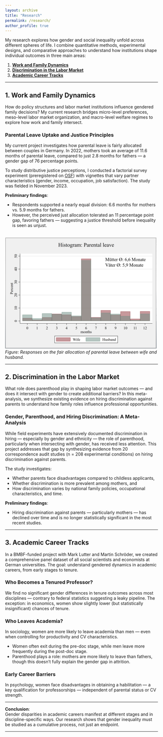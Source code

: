 ```yaml
---
layout: archive
title: "Research"
permalink: /research/
author_profile: true
---
```


My research explores how gender and social inequality unfold across different spheres of life. I combine quantitative methods, experimental designs, and comparative approaches to understand how institutions shape individual outcomes in three main areas:

1. [**Work and Family Dynamics**](#work-and-family-dynamics)  
2. [**Discrimination in the Labor Market**](#discrimination-in-the-labor-market)  
3. [**Academic Career Tracks**](#academic-career-tracks)


---

<h2 id="work-and-family-dynamics">1. Work and Family Dynamics</h2>

How do policy structures and labor market institutions influence gendered family decisions? My current research bridges micro-level preferences, meso-level labor market organization, and macro-level welfare regimes to explore how work and family intersect.

### Parental Leave Uptake and Justice Principles

My current project investigates how parental leave is fairly allocated between couples in Germany. In 2022, mothers took an average of 11.6 months of parental leave, compared to just 2.8 months for fathers — a gender gap of 76 percentage points.

To study distributive justice perceptions, I conducted a factorial survey experiment (preregistered on <a href="https://osf.io/87qup" target="_blank">OSF</a>) with vignettes that vary partner characteristics (gender, income, occupation, job satisfaction). The study was fielded in November 2023.

**Preliminary findings**:
- Respondents supported a nearly equal division: 6.6 months for mothers vs. 5.9 months for fathers.
- However, the perceived just allocation tolerated an 11 percentage point gap, favoring fathers — suggesting a justice threshold before inequality is seen as unjust.

<br>

<img src="/files/Histogram_rec.png" alt="Histogram of fair parental leave responses" width="500"/>  
<i>Figure: Responses on the fair allocation of parental leave between wife and husband.</i>



---

<h2 id="discrimination-in-the-labor-market">2. Discrimination in the Labor Market</h2>

What role does parenthood play in shaping labor market outcomes — and does it intersect with gender to create additional barriers? In this meta-analysis, we synthesize existing evidence on hiring discrimination against parents to understand how family roles influence professional opportunities.

### Gender, Parenthood, and Hiring Discrimination: A Meta-Analysis

While field experiments have extensively documented discrimination in hiring — especially by gender and ethnicity — the role of parenthood, particularly when intersecting with gender, has received less attention. This project addresses that gap by synthesizing evidence from 20 correspondence audit studies (n = 208 experimental conditions) on hiring discrimination against parents.

The study investigates:
- Whether parents face disadvantages compared to childless applicants,
- Whether discrimination is more prevalent among mothers, and
- How discrimination varies by national family policies, occupational characteristics, and time.

**Preliminary findings**:
- Hiring discrimination against parents — particularly mothers — has declined over time and is no longer statistically significant in the most recent studies.



---

<h2 id="academic-career-tracks">3. Academic Career Tracks</h2>

In a BMBF-funded project with Mark Lutter and Martin Schröder, we created a comprehensive panel dataset of all social scientists and economists at German universities. The goal: understand gendered dynamics in academic careers, from early stages to tenure.

### Who Becomes a Tenured Professor?

We find no significant gender differences in tenure outcomes across most disciplines — contrary to federal statistics suggesting a leaky pipeline. The exception: in economics, women show slightly lower (but statistically insignificant) chances of tenure.

### Who Leaves Academia?

In sociology, women are more likely to leave academia than men — even when controlling for productivity and CV characteristics.  
- Women often exit during the pre-doc stage, while men leave more frequently during the post-doc stage.
- Parenthood plays a role: mothers are more likely to leave than fathers, though this doesn’t fully explain the gender gap in attrition.

### Early Career Barriers

In psychology, women face disadvantages in obtaining a habilitation — a key qualification for professorships — independent of parental status or CV strength.  

---

**Conclusion**:  
Gender disparities in academic careers manifest at different stages and in discipline-specific ways. Our research shows that gender inequality must be studied as a cumulative process, not just an endpoint.

---
